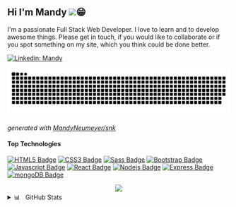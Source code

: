 ## Hi I'm Mandy <img src="https://media.giphy.com/media/hvRJCLFzcasrR4ia7z/giphy.gif" width="25">:grin:

I'm a passionate Full Stack Web Developer. I love to learn and to develop awesome things. Please get in touch, if you would like to collaborate 
or if you spot something on my site, which you think could be done better.

[![Linkedin: Mandy](https://img.shields.io/badge/-MandyNeumeyer-blue?style=flat-square&logo=Linkedin&logoColor=white&link=https://www.linkedin.com/in/mandy-neumeyer/)](https://www.linkedin.com/in/mandy-neumeyer-0753451b2/)

![github snake animation](https://raw.githubusercontent.com/MandyNeumeyer/MandyNeumeyer/output/github-contribution-grid-snake.svg)

_generated with [MandyNeumeyer/snk](https://github.com/platane/snk)_
	
#### Top Technologies

<!-- TODO: Make technologies links takes you to repositories -->
[![HTML5 Badge](https://img.shields.io/badge/HTML5-E34F26?style=for-the-badge&labelColor=black&logo=html5&logoColor=E34F26)](#) [![CSS3 Badge](https://img.shields.io/badge/CSS3-1572B6?style=for-the-badge&labelColor=black&logo=css3&logoColor=1572B6)](#) [![Sass Badge](https://img.shields.io/badge/Sass-CC6699?style=for-the-badge&labelColor=black&logo=sass&logoColor=CC6699)](#) [![Bootstrap Badge](https://img.shields.io/badge/Bootstrap-563D7C?style=for-the-badge&labelColor=black&logo=bootstrap&logoColor=563D7C)](#) [![Javascript Badge](https://img.shields.io/badge/-Javascript-F0DB4F?style=for-the-badge&labelColor=black&logo=javascript&logoColor=F0DB4F)](#) [![React Badge](https://img.shields.io/badge/-React-61DBFB?style=for-the-badge&labelColor=black&logo=react&logoColor=61DBFB)](#) [![Nodejs Badge](https://img.shields.io/badge/Nodejs-3C873A?style=for-the-badge&labelColor=black&logo=node.js&logoColor=F0DB4F)](#) [![Express Badge](https://img.shields.io/badge/Éxpress.js-404D59?style=for-the-badge&labelColor=black&logo=node.js&logoColor=F0DB4F)](#) [![mongoDB Badge](https://img.shields.io/badge/MongoDB-4EA94B?style=for-the-badge&labelColor=black&logo=mongodb&logoColor=4EA94B)](#) 

<!-- badges -->
<!-- https://dev.to/envoy_/150-badges-for-github-pnk -->
<div align="center" >
<img src="https://media.giphy.com/media/O2PhyxtkFwCtUO6nen/giphy.gif" width="150">
</div>

<details>
  <summary>📊 &nbsp GitHub Stats</summary>
	
| --- | --- |
| ![Mandy`s github stats](https://github-readme-stats.vercel.app/api?username=MandyNeumeyer&show_icons=true&theme=radical) | [![Mandy`s Top Languages](https://github-readme-stats.vercel.app/api/top-langs/?username=MandyNeumeyer&langs_count=10&theme=radical&layout=compact)](https://github.com/anuraghazra/github-readme-stats) |

</details>








